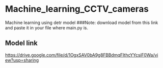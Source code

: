 # Machine_learning_CCTV_cameras
Machine learning using detr model
###Note:
download model from this link and paste it in your file where main.py is.
## Model link
https://drive.google.com/file/d/1OgxSAV0bA9g8FBBdmqFIthcYYcsiF0Wa/view?usp=sharing
